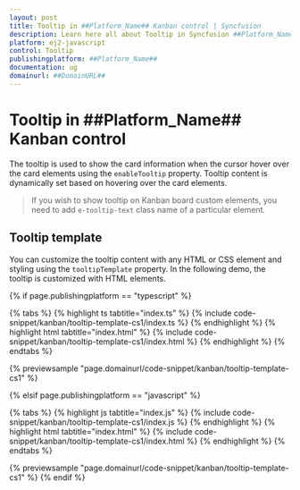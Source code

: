 ```yaml
---
layout: post
title: Tooltip in ##Platform_Name## Kanban control | Syncfusion
description: Learn here all about Tooltip in Syncfusion ##Platform_Name## Kanban control of Syncfusion Essential JS 2 and more.
platform: ej2-javascript
control: Tooltip 
publishingplatform: ##Platform_Name##
documentation: ug
domainurl: ##DomainURL##
---
```


# Tooltip in ##Platform_Name## Kanban control

The tooltip is used to show the card information when the cursor hover over the card elements using the `enableTooltip` property. Tooltip content is dynamically set based on hovering over the card elements.

> If you wish to show tooltip on Kanban board custom elements, you need to add `e-tooltip-text` class name of a particular element.

## Tooltip template

You can customize the tooltip content with any HTML or CSS element and styling using the `tooltipTemplate` property. In the following demo, the tooltip is customized with HTML elements.

{% if page.publishingplatform == "typescript" %}

 {% tabs %}
{% highlight ts tabtitle="index.ts" %}
{% include code-snippet/kanban/tooltip-template-cs1/index.ts %}
{% endhighlight %}
{% highlight html tabtitle="index.html" %}
{% include code-snippet/kanban/tooltip-template-cs1/index.html %}
{% endhighlight %}
{% endtabs %}
        
{% previewsample "page.domainurl/code-snippet/kanban/tooltip-template-cs1" %}

{% elsif page.publishingplatform == "javascript" %}

{% tabs %}
{% highlight js tabtitle="index.js" %}
{% include code-snippet/kanban/tooltip-template-cs1/index.js %}
{% endhighlight %}
{% highlight html tabtitle="index.html" %}
{% include code-snippet/kanban/tooltip-template-cs1/index.html %}
{% endhighlight %}
{% endtabs %}

{% previewsample "page.domainurl/code-snippet/kanban/tooltip-template-cs1" %}
{% endif %}